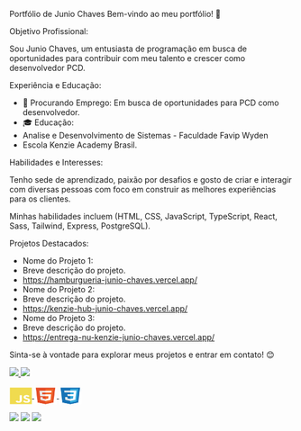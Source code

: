 Portfólio de Junio Chaves
Bem-vindo ao meu portfólio! 👋

Objetivo Profissional:

Sou Junio Chaves, um entusiasta de programação em busca de oportunidades para contribuir com meu talento e crescer como desenvolvedor PCD.

Experiência e Educação:

- 🔭 Procurando Emprego: Em busca de oportunidades para PCD como desenvolvedor.
- 🎓 Educação:
- Analise e Desenvolvimento de Sistemas - Faculdade Favip Wyden
- Escola Kenzie Academy Brasil.

Habilidades e Interesses:

Tenho sede de aprendizado, paixão por desafios e gosto de criar e interagir com diversas pessoas com foco em construir as melhores experiências para os clientes. 

Minhas habilidades incluem (HTML, CSS, JavaScript, TypeScript, React, Sass, Tailwind, Express, PostgreSQL).

Projetos Destacados:

- Nome do Projeto 1:
- Breve descrição do projeto.
- https://hamburgueria-junio-chaves.vercel.app/
- Nome do Projeto 2:
- Breve descrição do projeto.
- https://kenzie-hub-junio-chaves.vercel.app/
- Nome do Projeto 3:
- Breve descrição do projeto.
- https://entrega-nu-kenzie-junio-chaves.vercel.app/

Sinta-se à vontade para explorar meus projetos e entrar em contato! 😊
 <div>
  <a href="https://github.com/13Junio-Innovating">
  <img height="180em" src="https://github-readme-stats.vercel.app/api?username=13Junio-Innovating&show_icons=true&theme=dracula&include_all_commits=true&count_private=true"/>
  <img height="180em" src="https://github-readme-stats.vercel.app/api/top-langs/?username=13Junio-Innovating&layout=compact&langs_count=7&theme=dracula"/>
</div>
 <div style="display: inline_block"><br>
  <img align="center" alt="JavaScript" height="30" width="40" src="https://raw.githubusercontent.com/devicons/devicon/master/icons/javascript/javascript-plain.svg">
  <img align="center" alt="HTML" height="30" width="40" src="https://raw.githubusercontent.com/devicons/devicon/master/icons/html5/html5-original.svg">
  <img align="center" alt="CSS" height="30" width="40" src="https://raw.githubusercontent.com/devicons/devicon/master/icons/css3/css3-original.svg">
</div>
  <p></p>
  <div> 
  <a href="https://www.youtube.com/channel/UC-i24g7RKHV_K_OHlFYgiFQ" target="_blank"><img src="https://img.shields.io/badge/YouTube-FF0000?style=for-the-badge&logo=youtube&logoColor=white" target="_blank"></a>
  <a href = "mailto:13juniotj@gmail.com"><img src="https://img.shields.io/badge/-Gmail-%23333?style=for-the-badge&logo=gmail&logoColor=white" target="_blank"></a>
  <a href="https://www.linkedin.com/in/junio-chaves-b60901143" target="_blank"><img src="https://img.shields.io/badge/-LinkedIn-%230077B5?style=for-the-badge&logo=linkedin&logoColor=white" target="_blank"></a> 
 
</div>
